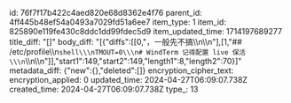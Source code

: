 id: 76f7f17b422c4aed820e68d8362e4f76
parent_id: 4ff445b48ef54a0493a7029fd51a6ee7
item_type: 1
item_id: 825890e119fe430c8ddc1dd99fdec5d9
item_updated_time: 1714197689277
title_diff: "[]"
body_diff: "[{\"diffs\":[[0,\"，一般先不搞\\\n\\\n\"],[1,\"## /etc/profile\\\n```shell\\\nTMOUT=0\\\n# WindTerm 记得配置 live 保活\\\n```\\\n\\\n\"]],\"start1\":149,\"start2\":149,\"length1\":8,\"length2\":70}]"
metadata_diff: {"new":{},"deleted":[]}
encryption_cipher_text: 
encryption_applied: 0
updated_time: 2024-04-27T06:09:07.738Z
created_time: 2024-04-27T06:09:07.738Z
type_: 13